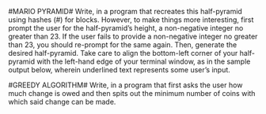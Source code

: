 #MARIO PYRAMID#
Write, in a program that recreates this half-pyramid using hashes (#) for blocks. However, to make things more interesting, first prompt the user for the half-pyramid’s height, a non-negative integer no greater than 23. If the user fails to provide a non-negative integer no greater than 23, you should re-prompt for the same again. Then, generate the desired half-pyramid. Take care to align the bottom-left corner of your half-pyramid with the left-hand edge of your terminal window, as in the sample output below, wherein underlined text represents some user’s input.



#GREEDY ALGORITHM#
Write, in a program that first asks the user how much change is owed and then spits out the minimum number of coins with which said change can be made.
